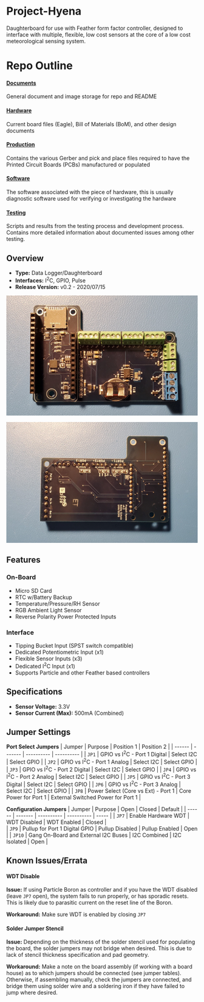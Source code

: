# Project-Hyena
Daughterboard for use with Feather form factor controller, designed to interface with multiple, flexible, low cost sensors at the core of a low cost meteorological sensing system. 

# Repo Outline
#### [Documents](Documents/) 

General document and image storage for repo and README

#### [Hardware](Hardware/)

Current board files (Eagle), Bill of Materials (BoM), and other design documents

#### [Production](Production/)

Contains the various Gerber and pick and place files required to have the Printed Circuit Boards (PCBs) manufactured or populated 

#### [Software](Software/)

The software associated with the piece of hardware, this is usually diagnostic software used for verifying or investigating the hardware

#### [Testing](Testing/)

Scripts and results from the testing process and development process. Contains more detailed information about documented issues among other testing. 



## Overview
* **Type:** Data Logger/Daughterboard 
* **Interfaces:** I<sup>2</sup>C, GPIO, Pulse
* **Release Version:** v0.2 - 2020/07/15

![Hyena v0.2 - Top](Documents/Images/Hyena_0v2_Top_Cropped.jpg)

![Hyena v0.2 - Bottom](Documents/Images/Hyena_0v2_Bottom_Cropped.jpg)

## Features
### On-Board
* Micro SD Card 
* RTC w/Battery Backup
* Temperature/Pressure/RH Sensor
* RGB Ambient Light Sensor
* Reverse Polarity Power Protected Inputs 

### Interface
* Tipping Bucket Input (SPST switch compatible)
* Dedicated Potentiometric Input (x1) 
* Flexible Sensor Inputs (x3)
* Dedicated I<sup>2</sup>C Input (x1) 
* Supports Particle and other Feather based controllers 


## Specifications
* **Sensor Voltage:** 3.3V
* **Sensor Current (Max):** 500mA (Combined)

## Jumper Settings 


**Port Select Jumpers**
| Jumper | Purpose | Position 1 | Position 2 | 
| ------ | ------- | ---------- | ---------- |
| `JP1`	| GPIO vs I<sup>2</sup>C - Port 1 Digital | Select I2C | Select GPIO | 
| `JP2` | GPIO vs I<sup>2</sup>C - Port 1 Analog | Select I2C | Select GPIO | 
| `JP3` | GPIO vs I<sup>2</sup>C - Port 2 Digital | Select I2C | Select GPIO | 
| `JP4` | GPIO vs I<sup>2</sup>C - Port 2 Analog | Select I2C | Select GPIO | 
| `JP5` | GPIO vs I<sup>2</sup>C - Port 3 Digital | Select I2C | Select GPIO | 
| `JP6` | GPIO vs I<sup>2</sup>C - Port 3 Analog | Select I2C | Select GPIO | 
| `JP8` | Power Select (Core vs Ext) - Port 1 | Core Power for Port 1 | External Switched Power for Port 1 |

**Configuration Jumpers**
| Jumper | Purpose | Open | Closed | Default | 
| ------ | ------- | ---------- | ---------- | ----- | 
| `JP7` | Enable Hardware WDT | WDT Disabled | WDT Enabled | Closed |  
| `JP9` | Pullup for Port 1 Digital GPIO | Pullup Disabled | Pullup Enabled | Open |
| `JP10` | Gang On-Board and External I2C Buses | I2C Combined | I2C Isolated | Open | 

## Known Issues/Errata

#### WDT Disable

**Issue:** If using Particle Boron as controller and if you have the WDT disabled (leave `JP7` open), the system fails to run properly, or has sporadic resets. This is likely due to parasitic current on the reset line of the Boron.

**Workaround:** Make sure WDT is enabled by closing `JP7`

#### Solder Jumper Stencil

**Issue:** Depending on the thickness of the solder stencil used for populating the board, the solder jumpers may not bridge when desired. This is due to lack of stencil thickness specification and pad geometry.

**Workaround:** Make a note on the board assembly (if working with a board house) as to which jumpers should be connected (see jumper tables). Otherwise, if assembling manually, check the jumpers are connected, and bridge them using solder wire and a soldering iron if they have failed to jump where desired. 
